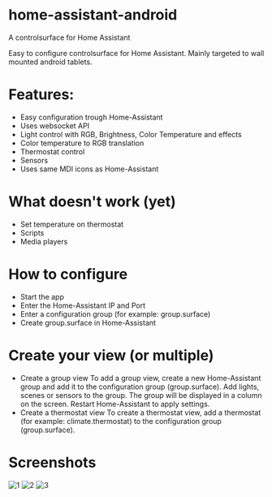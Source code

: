 # home-assistant-android
A controlsurface for Home Assistant

Easy to configure controlsurface for Home Assistant. Mainly targeted to wall mounted android tablets. 

# Features: 

* Easy configuration trough Home-Assistant
* Uses websocket API
* Light control with RGB, Brightness, Color Temperature and effects
* Color temperature to RGB translation
* Thermostat control
* Sensors
* Uses same MDI icons as Home-Assistant

# What doesn't work (yet)
* Set temperature on thermostat
* Scripts
* Media players

# How to configure
* Start the app
* Enter the Home-Assistant IP and Port
* Enter a configuration group (for example: group.surface)
* Create group.surface in Home-Assistant

# Create your view (or multiple)
* Create a group view
To add a group view, create a new Home-Assistant group and add it to the configuration group (group.surface). Add lights, scenes or sensors to the group. The group will be displayed in a column on the screen. Restart Home-Assistant to apply settings. 
* Create a thermostat view
To create a thermostat view, add a thermostat (for example: climate.thermostat) to the configuration group (group.surface).



# Screenshots

![1](https://cloud.githubusercontent.com/assets/16005217/25311945/374bc684-280d-11e7-8711-cc81e0d9d42c.png)
![2](https://cloud.githubusercontent.com/assets/16005217/25311946/394f27d2-280d-11e7-8799-4fd70294864d.png)
![3](https://cloud.githubusercontent.com/assets/16005217/25311947/3ac1dac4-280d-11e7-87e4-1fc5b1084f33.png)

